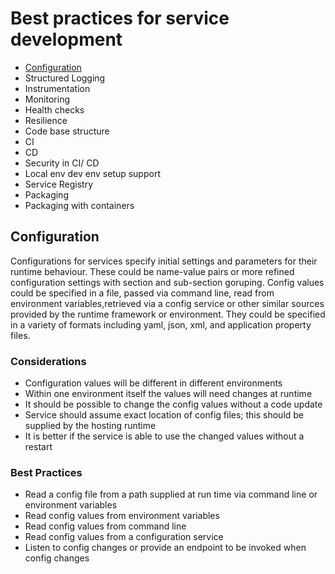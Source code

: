 # Best practices for service development
- [Configuration](https://github.com/cd-jump-start/service-starter/blob/master/best-practices.md#configuration)
- Structured Logging
- Instrumentation
- Monitoring
- Health checks
- Resilience
- Code base structure
- CI 
- CD
- Security in CI/ CD
- Local env dev env setup support
- Service Registry
- Packaging 
- Packaging with containers

## Configuration
Configurations for services specify initial settings and parameters for their runtime behaviour. These could be name-value pairs or more refined configuration settings with section and sub-section goruping. Config values could be specified in a file, passed via command line, read from environment variables,retrieved via a config service or other similar sources provided by the runtime framework or environment. They could be specified in a variety of formats including yaml, json, xml, and application property files. 

### Considerations
- Configuration values will be different in different environments
- Within one environment itself the values will need changes at runtime
- It should be possible to change the config values without a code update
- Service should assume exact location of config files; this should be supplied by the hosting runtime 
- It is better if the service is able to use the changed values without a restart

### Best Practices
- Read a config file from a path supplied at run time via command line or environment variables
- Read config values from environment variables
- Read config values from command line
- Read config values from a configuration service
- Listen to config changes or provide an endpoint to be invoked when config changes

